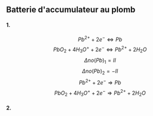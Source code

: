 ## Batterie d'accumulateur au plomb
#### 1.
$$Pb^{2+} + 2e^{-} \Leftrightarrow Pb$$
$$PbO_{2} + 4 H_{3}O^{+} + 2e^{-} \Leftrightarrow Pb^{2+} + 2H_{2}O$$
$$\Delta no(Pb)_{1} = II $$
$$\Delta no(Pb)_{2} = -II$$
$$Pb^{2+} + 2e^{-} \Rightarrow Pb$$
$$PbO_{2} + 4 H_{3}O^{+} + 2e^{-} \Rightarrow Pb^{2+} + 2H_{2}O$$
#### 2.
$$$$